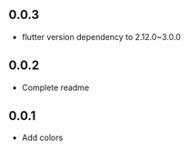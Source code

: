 ## 0.0.3

- flutter version dependency to 2.12.0~3.0.0

## 0.0.2

- Complete readme

## 0.0.1

- Add colors
